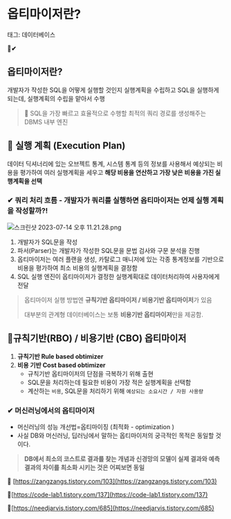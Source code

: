 # 옵티마이저란?

태그: 데이터베이스

**📌✔**

## **옵티마이저란?**

개발자가 작성한 SQL을 어떻게 실행할 것인지 실행계획을 수립하고 SQL을 실행하게 되는데, 실행계획의 수립을 맡아서 수행

> **📌** SQL을 가장 빠르고 효율적으로 수행할 최적의 쿼리 경로를 생성해주는 DBMS 내부 엔진
> 

## **📌 실행 계획 (Execution Plan)**

데이터 딕셔너리에 있는 오브젝트 통계, 시스템 통계 등의 정보를 사용해서 예상되는 비용을 평가하여 여러 실행계획을 세우고 **해당 비용을 연산하고 가장 낮은 비용을 가진 실행계획을 선택**

### **✔ 쿼리 처리 흐름 - 개발자가 쿼리를 실행하면 옵티마이저는 언제 실행 계획을 작성할까?!**

![스크린샷 2023-07-14 오후 11.21.28.png](%E1%84%8B%E1%85%A9%E1%86%B8%E1%84%90%E1%85%B5%E1%84%86%E1%85%A1%E1%84%8B%E1%85%B5%E1%84%8C%E1%85%A5%E1%84%85%E1%85%A1%E1%86%AB%20dc92b4624af7486ea003b3f2d1c4ec31/%25E1%2584%2589%25E1%2585%25B3%25E1%2584%258F%25E1%2585%25B3%25E1%2584%2585%25E1%2585%25B5%25E1%2586%25AB%25E1%2584%2589%25E1%2585%25A3%25E1%2586%25BA_2023-07-14_%25E1%2584%258B%25E1%2585%25A9%25E1%2584%2592%25E1%2585%25AE_11.21.28.png)

1. 개발자가 SQL문을 작성
2. 파서(Parser)는 개발자가 작성한 SQL문을 문법 검사와 구문 분석을 진행
3. 옵티마이저는 여러 플랜을 생성, 카탈로그 매니저에 있는 각종 통계정보를 기반으로 비용을 평가하여 최소 비용의 실행계획을 결정함
4. SQL 실행 엔진이 옵티마이저가 결정한 실행계획대로 데이터처리하여 사용자에게 전달

> 옵티마이저 실행 방법엔 **규칙기반 옵티마이저 / 비용기반 옵티마이저**가 있음
> 
> 
> 대부분의 관계형 데이터베이스는 보통 **비용기반 옵티마이저**만을 제공함.
> 

## **📌규칙기반(RBO) / 비용기반 (CBO) 옵티마이저**

1. **규칙기반 Rule based obtimizer**
2. **비용 기반 Cost based obtimizer**
    - 규칙기반 옵티마이저의 단점을 극복하기 위해 출현
    - SQL문을 처리하는데 필요한 비용이 가장 적은 실행계획을 선택함
    - 계산하는 `비용`, SQL문을 처리하기 위해 `예상되는 소요시간 / 자원 사용량`

### **✔** 머신러닝에서의 옵티마이저

- 머신러닝의 성능 개선법=옵티마이징 (최적화 - optimization )
- 사실 DB와 머신러닝, 딥러닝에서 말하는 옵티마이저의 궁극적인 목적은 동일할 것이다.

> **DB에서 최소의 코스트로 결과를 찾는 개념과 신경망의 모델이 실제 결과와 예측 결과의 차이를 최소화 시키는 것은 어찌보면 동일**
> 

🔗 [https://zangzangs.tistory.com/103](https://zangzangs.tistory.com/103)

🔗[https://code-lab1.tistory.com/137](https://code-lab1.tistory.com/137)

🔗[https://needjarvis.tistory.com/685](https://needjarvis.tistory.com/685)
